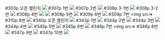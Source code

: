 #303p 오픈 챌린지
<img src=https://github.com/donghwanJ/Webprogramming/assets/144616736/944182d5-ec7c-479d-ab5e-7bf0d2e32d95>
#307p 1번
<img src=https://github.com/donghwanJ/Webprogramming/assets/144616736/cbb0e92b-611a-47e3-a753-4f67b702c44d>
#307p 2번
<img src=https://github.com/donghwanJ/Webprogramming/assets/144616736/1a060253-8194-43e5-aa20-1178423b279a>
#308p 3-1번
<img src=https://github.com/donghwanJ/Webprogramming/assets/144616736/28ba91fc-16fd-4ab2-bd3b-a80a3dedfec8>
#308p 3-2번
<img src=https://github.com/donghwanJ/Webprogramming/assets/144616736/a5172b66-1294-4187-84cb-b605fcec2b35>
#308p 4번
<img src=https://github.com/donghwanJ/Webprogramming/assets/144616736/0bd62ec3-5dab-4836-8e76-1f907c07cd6b>
<img src=https://github.com/donghwanJ/Webprogramming/assets/144616736/cbafd902-1af2-46da-8c10-c23da63d64f9>
#308p 5번
<img src=https://github.com/donghwanJ/Webprogramming/assets/144616736/c972f22f-cf8b-459a-9857-a9afa73aa607>
#309p 6번
<img src=https://github.com/donghwanJ/Webprogramming/assets/144616736/a67de689-e6bb-49c2-98f6-249e02ac86e4>
#309p 7번
<img src=>
#310p 8번
<img src=https://github.com/donghwanJ/Webprogramming/assets/144616736/7ec92000-90df-443f-8cab-05c42caced18>
#340p 오픈 챌린지
<img src=https://github.com/donghwanJ/Webprogramming/assets/144616736/b0279459-5e9e-4b1b-8407-3e096ee7ada2>
#343p 1번
<img src=https://github.com/donghwanJ/Webprogramming/assets/144616736/33471bf1-0911-4428-8cca-fd9644c47be3>
#344p 2번
<img src=https://github.com/donghwanJ/Webprogramming/assets/144616736/6f9679fb-8b51-4a6e-b5f1-1f15deadfa56>
#344p 3번
<img src=https://github.com/donghwanJ/Webprogramming/assets/144616736/fc720d91-28a1-44e2-a46c-0a0083d1be57>
#344p 4번
<img src=https://github.com/donghwanJ/Webprogramming/assets/144616736/7e409e0c-9421-45e4-91b2-98a289395f81>
#345p 5번
<img src=https://github.com/donghwanJ/Webprogramming/assets/144616736/44a74ed4-7844-444d-9f0e-207bd9580c4f>
#345p 6번
<img src=https://github.com/donghwanJ/Webprogramming/assets/144616736/08bcf7a2-7e52-400d-bbbb-f0b9e1e3a381>
#346p 7번
<img src=>
#346p 8번
<img src=https://github.com/donghwanJ/Webprogramming/assets/144616736/bbb0954d-44ca-4814-b74c-ced73a869a54>
#347p 9번
<img src=https://github.com/donghwanJ/Webprogramming/assets/144616736/9dce94e4-a272-4e01-bf3a-a0bb13234e95>
#347p 10번
<img src=https://github.com/donghwanJ/Webprogramming/assets/144616736/4fa0a0ca-7a57-4353-9774-b265b4b29bd2>
